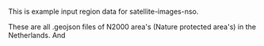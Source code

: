 This is example input region data for satellite-images-nso.

These are all .geojson files of N2000 area's (Nature protected area's) in the Netherlands.
And
